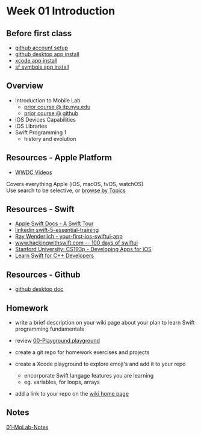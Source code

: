 # Week 01 Introduction

## Before first class

- [github account setup](https://docs.github.com/en/get-started/onboarding/getting-started-with-your-github-account)
- [github desktop app install](https://docs.github.com/en/desktop/installing-and-configuring-github-desktop/installing-and-authenticating-to-github-desktop/installing-github-desktop)
- [xcode app install](https://apps.apple.com/us/app/xcode/id497799835?mt=12)
- [sf symbols app install](https://developer.apple.com/sf-symbols/)

## Overview

- Introduction to Mobile Lab
  - [prior course @ itp.nyu.edu](https://itp.nyu.edu/classes/mobile-lab/)
  - [prior course @ github](https://github.com/mobilelabclass/content)
- iOS Devices Capabilities
- iOS Libraries
- Swift Programming 1
  - history and evolution

## Resources - Apple Platform

- [WWDC Videos](https://developer.apple.com/videos/all-videos)

Covers everything Apple (iOS, macOS, tvOS, watchOS)  
Use search to be selective, or [browse by Topics](https://developer.apple.com/videos/topics/)

## Resources - Swift

- [Apple Swift Docs - A Swift Tour](https://docs.swift.org/swift-book/GuidedTour/GuidedTour.html)
- [linkedin swift-5-essential-training ](https://www.linkedin.com/learning/swift-5-essential-training)
- [Ray Wenderlich - your-first-ios-swiftui-app](https://www.raywenderlich.com/28797163-your-first-ios-swiftui-app-an-app-from-scratch)
- [www.hackingwithswift.com -- 100 days of swiftui](https://www.hackingwithswift.com/100/swiftui)
- [Stanford University: CS193p - Developing Apps for iOS](https://cs193p.sites.stanford.edu/)
- [Learn Swift for C++ Developers](https://www.advancedswift.com/learn-swift-cpp/)

## Resources - Github

- [github desktop doc](https://docs.github.com/en/desktop/installing-and-configuring-github-desktop/overview/getting-started-with-github-desktop)

## Homework

- write a brief description on your wiki page about your plan to learn Swift programming fundamentals

- review [00-Playground.playground](https://github.com/mobilelabclass-itp/00-Playground)

- create a git repo for homework exercises and projects
- create a Xcode playground to explore emoji's and add it to your repo
  - encorporate Swift langage features you are learning
  - eg. variables, for loops, arrays
- add a link to your repo on the [wiki home page](https://github.com/mobilelabclass-itp/content/wiki)

## Notes

[01-MoLab-Notes](./assets/01-MoLab-Notes.pdf)
